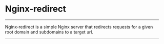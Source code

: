 # Nginx-redirect

----

Nginx-redirect is a simple Nginx server that redirects requests for a given root
domain and subdomains to a target url.

----
